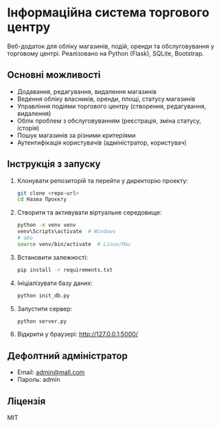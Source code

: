 # Інформаційна система торгового центру

Веб-додаток для обліку магазинів, подій, оренди та обслуговування у торговому центрі. Реалізовано на Python (Flask), SQLite, Bootstrap.

## Основні можливості

- Додавання, редагування, видалення магазинів
- Ведення обліку власників, оренди, площі, статусу магазинів
- Управління подіями торгового центру (створення, редагування, видалення)
- Облік проблем з обслуговуванням (реєстрація, зміна статусу, історія)
- Пошук магазинів за різними критеріями
- Аутентифікація користувачів (адміністратор, користувач)

## Інструкція з запуску

1. Клонувати репозиторій та перейти у директорію проекту:
   ```bash
   git clone <repo-url>
   cd Назва Проєкту
   ```
2. Створити та активувати віртуальне середовище:
   ```bash
   python -m venv venv
   venv\Scripts\activate  # Windows
   # або
   source venv/bin/activate  # Linux/Mac
   ```
3. Встановити залежності:
   ```bash
   pip install -r requirements.txt
   ```
4. Ініціалізувати базу даних:
   ```bash
   python init_db.py
   ```
5. Запустити сервер:
   ```bash
   python server.py
   ```
6. Відкрити у браузері: http://127.0.0.1:5000/

## Дефолтний адміністратор

- Email: admin@mall.com
- Пароль: admin

## Ліцензія

MIT
